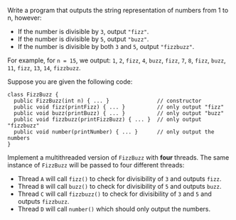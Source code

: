 Write a program that outputs the string representation of numbers from 1 to n, however:

- If the number is divisible by `3`, output `"fizz"`.
- If the number is divisible by `5`, output `"buzz"`.
- If the number is divisible by both `3` and `5`, output `"fizzbuzz"`.

For example, for `n = 15`, we output: `1`, `2`, `fizz`, `4`, `buzz`, `fizz`, `7`, `8`, `fizz`, `buzz`, `11`, `fizz`, `13`, `14`, `fizzbuzz`.

Suppose you are given the following code:

```
class FizzBuzz {
  public FizzBuzz(int n) { ... }               // constructor
  public void fizz(printFizz) { ... }          // only output "fizz"
  public void buzz(printBuzz) { ... }          // only output "buzz"
  public void fizzbuzz(printFizzBuzz) { ... }  // only output "fizzbuzz"
  public void number(printNumber) { ... }      // only output the numbers
}
```

Implement a multithreaded version of `FizzBuzz` with **four** threads. The same instance of `FizzBuzz` will be passed to four different threads:

- Thread `A` will call `fizz()` to check for divisibility of `3` and outputs `fizz`.
- Thread `B` will call `buzz()` to check for divisibility of `5` and outputs `buzz`.
- Thread `C` will call `fizzbuzz()` to check for divisibility of `3` and `5` and outputs `fizzbuzz`.
- Thread `D` will call `number()` which should only output the numbers.